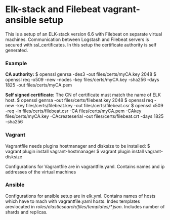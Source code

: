 # Elk-stack and Filebeat vagrant-ansible setup

This is a setup of an ELK-stack version 6.6 with Filebeat on separate virtual machines. Communication between Logstash and Filebeat servers is secured with ssl_certificates. In this setup the certificate authority is self generated.

### Example

**CA authority:**
$ openssl genrsa -des3 -out files/certs/myCA.key 2048
$ openssl req -x509 -new -nodes -key files/certs/myCA.key -sha256 -days 1825 -out files/certs/myCA.pem

**Self signed certificate:**
The CN of certificate must match the name of ELK host.
$ openssl genrsa -out files/certs/filebeat.key 2048
$ openssl req -new -key files/certs/filebeat.key -out files/certs/filebeat.csr
$ openssl x509 -req -in files/certs/filebeat.csr -CA files/certs/myCA.pem -CAkey files/certs/myCA.key -CAcreateserial -out files/certs/filebeat.crt -days 1825 -sha256

### Vagrant
Vagrantfile needs plugins hostmanager and disksize to be installed:
$ vagrant plugin install vagrant-hostmanager
$ vagrant plugin install vagrant-disksize

Configurations for Vagrantfile are in vagrantfile.yaml. Contains names and ip addresses of the virtual machines

### Ansible
  Configurations for ansible setup are in elk.yml. Contains names of hosts which have to mach with vagrantfile.yaml hosts.
  Index templates arevlocated in *roles/elasticsearch/files/templates/\*.json*. Includes number of shards and replicas.
